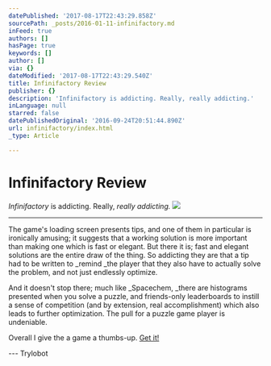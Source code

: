 ```yaml
---
datePublished: '2017-08-17T22:43:29.858Z'
sourcePath: _posts/2016-01-11-infinifactory.md
inFeed: true
authors: []
hasPage: true
keywords: []
author: []
via: {}
dateModified: '2017-08-17T22:43:29.540Z'
title: Infinifactory Review
publisher: {}
description: 'Infinifactory is addicting. Really, really addicting.'
inLanguage: null
starred: false
datePublishedOriginal: '2016-09-24T20:51:44.890Z'
url: infinifactory/index.html
_type: Article

---
```

# Infinifactory Review

_Infinifactory_ is addicting. Really, _really _addicting_._
![](https://the-grid-user-content.s3-us-west-2.amazonaws.com/8a70cc8a-f8a5-45ef-9b89-3553cfc26cfc.jpg)

---

The game's loading screen presents tips, and one of them in particular is ironically amusing; it suggests that a working solution is more important than making one which is fast or elegant. But there it is; fast and elegant solutions are the entire draw of the thing. So addicting they are that a tip had to be written to _remind _the player that they also have to actually solve the problem, and not just endlessly optimize.

And it doesn't stop there; much like _Spacechem, _there are histograms presented when you solve a puzzle, and friends-only leaderboards to instill a sense of competition (and by extension, real accomplishment) which also leads to further optimization. The pull for a puzzle game player is undeniable.

Overall I give the a game a thumbs-up. [Get it!][0]

--- Trylobot

[0]: http://www.zachtronics.com/infinifactory/